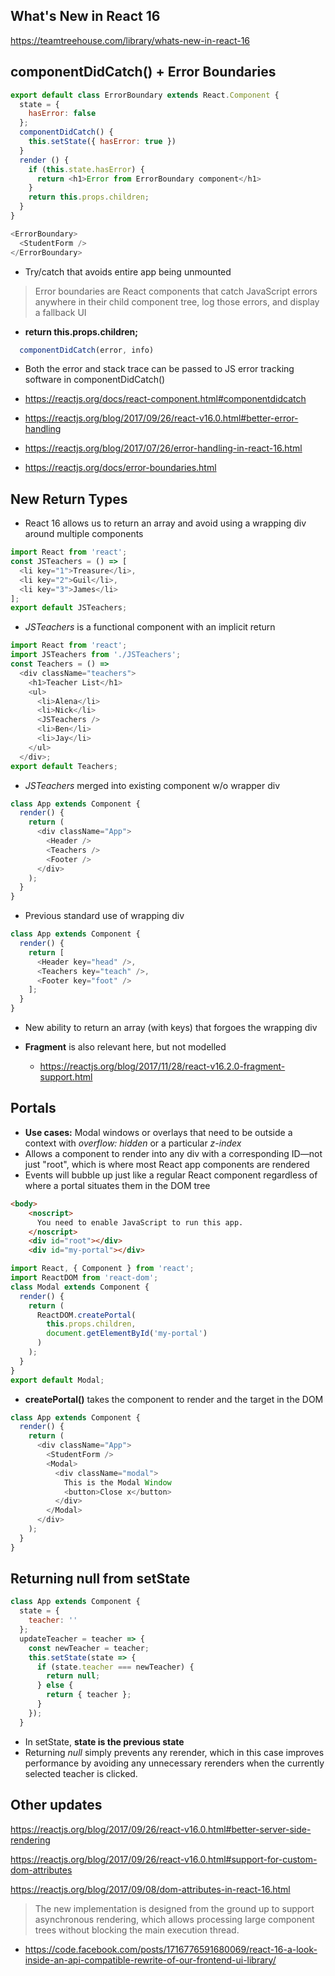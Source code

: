 ## What's New in React 16
https://teamtreehouse.com/library/whats-new-in-react-16

## componentDidCatch() + Error Boundaries

```JavaScript
export default class ErrorBoundary extends React.Component {
  state = {
    hasError: false
  };
  componentDidCatch() {
    this.setState({ hasError: true })
  }
  render () {
    if (this.state.hasError) {
      return <h1>Error from ErrorBoundary component</h1>
    }
    return this.props.children;
  }
}
```

```JavaScript
<ErrorBoundary>
  <StudentForm />
</ErrorBoundary>
```
+ Try/catch that avoids entire app being unmounted
> Error boundaries are React components that catch JavaScript errors anywhere in their child component tree, log those errors, and display a fallback UI
+ __return this.props.children;__


```JavaScript
  componentDidCatch(error, info)
```
+ Both the error and stack trace can be passed to JS error tracking software in componentDidCatch()

+ https://reactjs.org/docs/react-component.html#componentdidcatch

+ https://reactjs.org/blog/2017/09/26/react-v16.0.html#better-error-handling

+ https://reactjs.org/blog/2017/07/26/error-handling-in-react-16.html

+ https://reactjs.org/docs/error-boundaries.html

## New Return Types

+ React 16 allows us to return an array and avoid using a wrapping div around multiple components

```JavaScript
import React from 'react';
const JSTeachers = () => [
  <li key="1">Treasure</li>,
  <li key="2">Guil</li>,
  <li key="3">James</li>
];
export default JSTeachers;
```
+ _JSTeachers_ is a functional component with an implicit return

```JavaScript
import React from 'react';
import JSTeachers from './JSTeachers';
const Teachers = () =>
  <div className="teachers">
    <h1>Teacher List</h1>
    <ul>
      <li>Alena</li>
      <li>Nick</li>
      <JSTeachers />
      <li>Ben</li>
      <li>Jay</li>
    </ul>
  </div>;
export default Teachers;
```
+ _JSTeachers_ merged into existing component w/o wrapper div

```JavaScript
class App extends Component {
  render() {
    return (
      <div className="App">
        <Header />
        <Teachers />
        <Footer />
      </div>
    );
  }
}
```
+ Previous standard use of wrapping div

```JavaScript
class App extends Component {
  render() {
    return [
      <Header key="head" />,
      <Teachers key="teach" />,
      <Footer key="foot" />
    ];
  }
}
```

+ New ability to return an array (with keys) that forgoes the wrapping div

+ __Fragment__ is also relevant here, but not modelled
  + https://reactjs.org/blog/2017/11/28/react-v16.2.0-fragment-support.html

## Portals

+ __Use cases:__ Modal windows or overlays that need to be outside a context with _overflow: hidden_ or a particular _z-index_
+ Allows a component to render into any div with a corresponding ID—not just "root", which is where most React app components are rendered
+ Events will bubble up just like a regular React component regardless of where a portal situates them in the DOM tree

```html  
<body>
    <noscript>
      You need to enable JavaScript to run this app.
    </noscript>
    <div id="root"></div>
    <div id="my-portal"></div>
```
```JavaScript
import React, { Component } from 'react';
import ReactDOM from 'react-dom';
class Modal extends Component {
  render() {
    return (
      ReactDOM.createPortal(
        this.props.children,
        document.getElementById('my-portal')
      )
    );
  }
}
export default Modal;
```
+ __createPortal()__ takes the component to render and the target in the DOM

```JavaScript
class App extends Component {
  render() {
    return (
      <div className="App">
        <StudentForm />
        <Modal>
          <div className="modal">
            This is the Modal Window
            <button>Close x</button>
          </div>
        </Modal>
      </div>
    );
  }
}
```
## Returning null from setState

```JavaScript
class App extends Component {
  state = {
    teacher: ''
  };
  updateTeacher = teacher => {
    const newTeacher = teacher;
    this.setState(state => {
      if (state.teacher === newTeacher) {
        return null;
      } else {
        return { teacher };
      }
    });
  }
  ```
+ In setState, __state is the previous state__
+ Returning _null_ simply prevents any rerender, which in this case improves performance by avoiding any unnecessary rerenders when the currently selected teacher is clicked.

## Other updates

https://reactjs.org/blog/2017/09/26/react-v16.0.html#better-server-side-rendering

https://reactjs.org/blog/2017/09/26/react-v16.0.html#support-for-custom-dom-attributes

https://reactjs.org/blog/2017/09/08/dom-attributes-in-react-16.html

> The new implementation is designed from the ground up to support asynchronous rendering, which allows processing large component trees without blocking the main execution thread.

+ https://code.facebook.com/posts/1716776591680069/react-16-a-look-inside-an-api-compatible-rewrite-of-our-frontend-ui-library/
